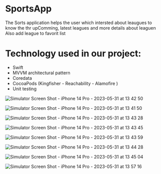 # SportsApp
The Sorts application helps the user which intersted about leaugues to know the thr upComming, latest leagues and more details about leaguen Also add league to favorit list 

# Technology used in our project:
- Swift
- MVVM architectural pattern
- Coredata
- CocoaPods (Kingfisher - Reachability - Alamofire )
- Unit testing

![Simulator Screen Shot - iPhone 14 Pro - 2023-05-31 at 13 42 50](https://github.com/emannasef/SportsApp/assets/55794743/0220908b-4b06-4f8b-9209-f8ba1d46cb3b)

![Simulator Screen Shot - iPhone 14 Pro - 2023-05-31 at 13 41 50](https://github.com/emannasef/SportsApp/assets/55794743/43cd3097-3296-453d-8ac8-f6a5aebf1a47)

![Simulator Screen Shot - iPhone 14 Pro - 2023-05-31 at 13 43 28](https://github.com/emannasef/SportsApp/assets/55794743/f372853b-6883-4dc7-9ee2-aed6c04de06d)

![Simulator Screen Shot - iPhone 14 Pro - 2023-05-31 at 13 43 45](https://github.com/emannasef/SportsApp/assets/55794743/ae7411a2-e1bb-4e4e-a7b3-7704af139fff)

![Simulator Screen Shot - iPhone 14 Pro - 2023-05-31 at 13 43 59](https://github.com/emannasef/SportsApp/assets/55794743/468edb12-79cf-4940-96f0-be8e5a2195c7)

![Simulator Screen Shot - iPhone 14 Pro - 2023-05-31 at 13 44 28](https://github.com/emannasef/SportsApp/assets/55794743/38f261f9-2465-43b0-b946-ff3a8a547d94)

![Simulator Screen Shot - iPhone 14 Pro - 2023-05-31 at 13 45 04](https://github.com/emannasef/SportsApp/assets/55794743/20590aae-d1d6-4ff4-9e09-feca7c5094b7)

![Simulator Screen Shot - iPhone 14 Pro - 2023-05-31 at 13 57 16](https://github.com/emannasef/SportsApp/assets/55794743/4be3abe0-d454-4168-b528-64d4cd4196a6)


